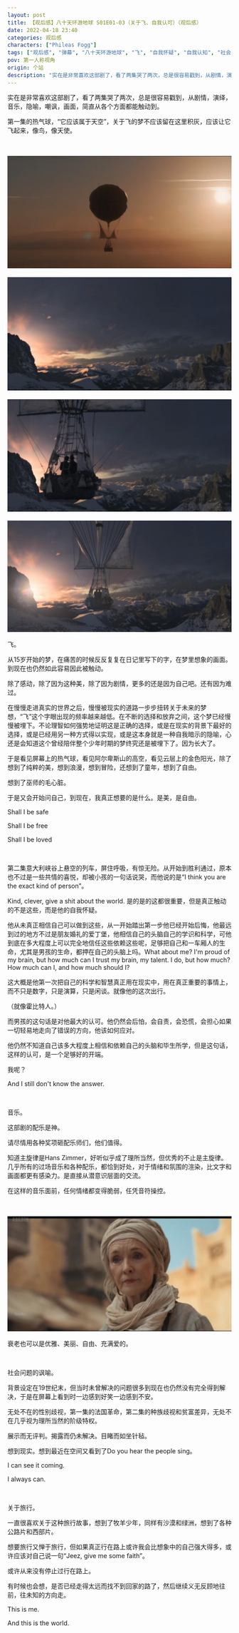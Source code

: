 ```yaml
---
layout: post
title: 【观后感】八十天环游地球 S01E01-03（关于飞、自我认可）（观后感）
date: 2022-04-18 23:40
categories: 观后感
characters: ["Phileas Fogg"]
tags: ["观后感", "弹幕", "八十天环游地球", "飞", "自我怀疑", "自我认知", "社会"]
pov: 第一人称视角
origin: 个站
description: "实在是非常喜欢这部剧了，看了两集哭了两次，总是很容易戳到，从剧情，演绎，音乐，隐喻，嘲讽，画面，简直从各个方面都能触动到。<br>第一集的热气球，“它应该属于天空”，关于飞的梦不应该留在这里积灰，应该让它飞起来，像鸟，像天使。"
---
```


实在是非常喜欢这部剧了，看了两集哭了两次，总是很容易戳到，从剧情，演绎，音乐，隐喻，嘲讽，画面，简直从各个方面都能触动到。

第一集的热气球，“它应该属于天空”，关于飞的梦不应该留在这里积灰，应该让它飞起来，像鸟，像天使。

<br><br>
![1-1](https://raw.githubusercontent.com/junesirius/junesirius.github.io/master/assets/images/Around_the_World_in_80_days/Around-the-world-in-80-days-1-1.png)
<br><br>
![1-2](https://raw.githubusercontent.com/junesirius/junesirius.github.io/master/assets/images/Around_the_World_in_80_days/Around-the-world-in-80-days-1-2.png)
<br><br>
![1-3](https://raw.githubusercontent.com/junesirius/junesirius.github.io/master/assets/images/Around_the_World_in_80_days/Around-the-world-in-80-days-1-3.png)
<br><br>
![1-4](https://raw.githubusercontent.com/junesirius/junesirius.github.io/master/assets/images/Around_the_World_in_80_days/Around-the-world-in-80-days-1-4.png)
<br>

飞。

从15岁开始的梦，在痛苦的时候反反复复在日记里写下的字，在梦里想象的画面。到现在也仍然如此容易因此被触动。

除了感动，除了因为这种美，除了因为剧情，更多的还是因为自己吧。还有因为难过。

在慢慢走进真实的世界之后，慢慢被现实的道路一步步扭转关于未来的梦想，“飞”这个字眼出现的频率越来越低。在不断的选择和放弃之间，这个梦已经慢慢被埋下。不论理智如何强势地证明这是正确的选择，或是在现实的背景下最好的选择，或是已经用另一种方式得以实现，或是这本身就是一种自我暗示的隐喻，心还是会知道这个曾经陪伴整个少年时期的梦终究还是被埋下了。因为长大了。

于是看见屏幕上的热气球，看见阿尔卑斯山的高空，看见云层上的金色阳光，除了想到了纯粹的美，想到浪漫，想到冒险，还想到了童年，想到了自由。

想到了巫师的毛心脏。

于是又会开始问自己，到现在，我真正想要的是什么。是美，是自由。

Shall I be safe

Shall I be free

Shall I be loved

<br>

第二集意大利峡谷上悬空的列车，屏住呼吸，有惊无险。从开始到胜利通过，原本也不过是一些共情的喜悦，却被小孩的一句话说哭，而他说的是“I think you are the exact kind of person”。

Kind, clever, give a shit about the world. 是的是的这都很重要，但是真正触动的不是这些，而是他的自我怀疑。

他从未真正相信自己可以做到这些，从一开始踏出第一步他已经开始后悔，他最远到过的地方不过是朋友婚礼的爱丁堡，他相信自己的头脑自己的学识和科学，可他到底在多大程度上可以完全地信任这些依赖这些呢，足够把自己和一车厢人的生命，尤其是男孩的生命，都押在自己的头脑上吗。What about me? I'm proud of my brain, but how much can I trust my brain, my talent. I do, but how much? How much can I, and how much should I?

这大概是他第一次把自己的科学和智慧真正用在现实中，用在真正重要的事情上，而不只是数字，只是演算，只是闲谈。就像他的这次出行。

（就像霍比特人。）

而男孩的这句话是对他最大的认可。他仍然会后怕，会自责，会恐慌，会担心如果一切轻易地走向了错误的方向，他该如何应对。

他仍然不知道自己该多大程度上相信和依赖自己的头脑和毕生所学，但是这句话，这样的认可，是一个足够好的开端。

我呢？

And I still don't know the answer.

<br>

音乐。

这部剧的配乐是神。

请尽情用各种奖项砸配乐师们，他们值得。

知道主旋律是Hans Zimmer，好听似乎成了理所当然，但优秀的不止是主旋律。几乎所有的过场音乐和各种配乐，都恰到好处，对于情绪和氛围的渲染，比文字和画面都更有感染力。是直接从潜意识层面的交流。

在这样的音乐面前，任何情绪都变得脆弱，任凭音符操控。

<br><br>
![3-1](https://raw.githubusercontent.com/junesirius/junesirius.github.io/master/assets/images/Around_the_World_in_80_days/Around-the-world-in-80-days-3-1.png)
<br>

衰老也可以是优雅、美丽、自由、充满爱的。

<br>

社会问题的讽喻。

背景设定在19世纪末，但当时未曾解决的问题很多到现在也仍然没有完全得到解决，于是在屏幕上看到时一边感到好笑一边感到不安。

无处不在的性别歧视，第一集的法国革命，第二集的种族歧视和贫富差异，无处不在几乎视为理所当然的阶级特权。

展示而无评判。揭露而仍未解决。目睹而如坐针毡。

想到现实。想到最近在空间又看到了Do you hear the people sing。

I can see it coming.

I always can.

<br>

关于旅行。

一直很喜欢关于这种旅行故事，想到了牧羊少年，同样有沙漠和绿洲，想到了各种公路片和西部片。

想要旅行又惮于旅行，但如果真正行在路上或许我会比想象中的自己强大得多，或许应该对自己说一句“Jeez, give me some faith”。

或许从来没有停止过行在路上。

有时候也会想，是否已经走得太远而找不到回家的路了，然后继续义无反顾地往前，往未知的方向走。

This is me.

And this is the world.

